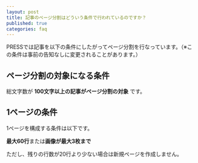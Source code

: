 ```yaml
---
layout: post
title: 記事のページ分割はどういう条件で行われているのですか？
published: true
categories: faq
---
```


PRESSでは記事を以下の条件にしたがってページ分割を行なっています。（※この条件は事前の告知なしに変更されることがあります。）

## ページ分割の対象になる条件

総文字数が **100文字以上の記事がページ分割の対象** です。

## 1ページの条件

1ページを構成する条件は以下です。

**最大60行**または**画像が最大3枚まで**

ただし、残りの行数が20行より少ない場合は新規ページを作成しません。
